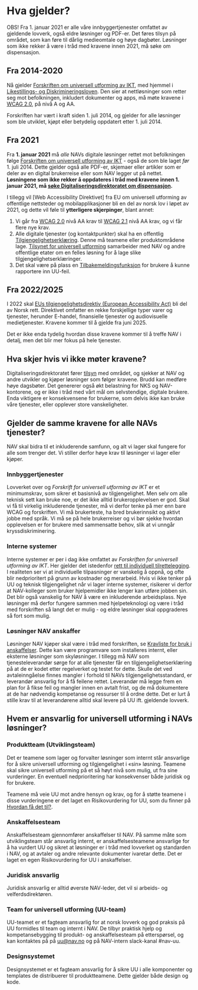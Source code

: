 # Hva gjelder?
<div><alertstripe type="advarsel">OBS! Fra 1. januar 2021 er alle våre innbyggertjenester omfattet av gjeldende lovverk, også eldre løsninger og PDF-er. Det føres tilsyn på området, som kan føre til dårlig medieomtale og høye dagbøter. Løsninger som ikke rekker å være i tråd med kravene innen 2021, må søke om dispensasjon.</alertstripe></div>

## Fra 2014-2020
Nå gjelder [Forskriften om universell utforming av IKT](https://lovdata.no/dokument/SF/forskrift/2013-06-21-732), med hjemmel i [Likestillings- og Diskrimineringsloven](https://lovdata.no/dokument/NL/lov/2017-06-16-51?q=likestilling). Den sier at nettløsninger som retter seg mot befolkningen, inkludert dokumenter og apps, må møte kravene i [WCAG 2.0](https://www.w3.org/TR/WCAG20/), på nivå A og AA. 

Forskriften har vært i kraft siden 1. juli 2014, og gjelder for alle løsninger som ble utviklet, kjøpt eller betydelig oppdatert etter 1. juli 2014. 

## Fra 2021
Fra __1. januar 2021__ må *alle* NAVs digitale løsninger rettet mot befolkningen følge [Forskriften om universell utforming av IKT](https://lovdata.no/dokument/SF/forskrift/2013-06-21-732) - også de som ble laget *før* 1. juli 2014. Dette gjelder også alle PDF-er, skjemaer eller artikler som er deler av en digital brukerreise eller som NAV legger ut på nettet. __Løsningene som ikke rekker å oppdateres i tråd med kravene innen 1. januar 2021, må [søke Digitaliseringsdirektoratet om dispensasjon](https://uu.difi.no/krav-og-regelverk/kva-seier-forskrifta/sokje-om-dispensasjon).__

I tillegg vil [Web Accessibility Direktivet] fra EU om universell utforming av offentlige nettsteder og mobilapplikasjoner bli en del av norsk lov i løpet av 2021, og dette vil føle til __ytterligere skjerpinger__, blant annet:
1. Vi går fra [WCAG 2.0](https://uu.difi.no/krav-og-regelverk/wcag-20-standarden) nivå AA krav til [WCAG 2.1](https://uu.difi.no/krav-og-regelverk/webdirektivet-og-wcag-21) nivå AA krav, og vi får flere nye krav.
2. Alle digitale tjenester (og kontaktpunkter) skal ha en offentlig [Tilgjengelighetserklæring](/hvordan-faa-det-til/tilgjengelighetserklæring.md). Denne må teamene eller produktområdene lage. [Tilsynet for universell utforming](https://uu.difi.no/nyhet/2020/07/tilgjengelegheitserklaering) samarbeider med NAV og andre offentlige etater om en felles løsning for å lage slike tilgjengelighetserklæringer.
3. Det skal være på plass en [Tilbakemeldingsfunksjon](/hvordan-faa-det-til/tilbakemeldingsfunksjon.md) for brukere å kunne rapportere inn UU-feil.

## Fra 2022/2025
I 2022 skal [EUs tilgjengelighetsdirektiv (European Accessibility Act)](https://www.regjeringen.no/no/sub/eos-notatbasen/notatene/2016/mars/eus-tilgjengelighetsdirektiv/id2498097/) bli del av Norsk rett. Direktivet omfatter en rekke forskjellige typer varer og tjenester, herunder E-handel, finansielle tjenester og audiovisuelle medietjenester. Kravene kommer til å gjelde fra juni 2025.

Det er ikke enda tydelig hvordan disse kravene kommer til å treffe NAV i detalj, men det blir mer fokus på hele tjenester.

<!-- Eirik: Kan denne lages expandable: -->
## Hva skjer hvis vi ikke møter kravene?
Digitaliseringsdirektoratet fører [tilsyn](https://uu.difi.no/tilsyn) med området, og sjekker at NAV og andre utvikler og kjøper løsninger som følger kravene. Brudd kan medføre høye dagsbøter. Det genererer også økt belastning for NKS og NAV-kontorene, og er ikke i tråd med vårt mål om selvstendige, digitale brukere. Enda viktigere er konsekvensene for brukerne, som delvis ikke kan bruke våre tjenester, eller opplever store vanskeligheter.

<!-- Eirik: Kan hele denne seksjonen også lages expandable: -->
## Gjelder de samme kravene for alle NAVs tjenester?
NAV skal bidra til et inkluderende samfunn, og alt vi lager skal fungere for alle som trenger det. Vi stiller derfor høye krav til løsninger vi lager eller kjøper.

### Innbyggertjenester
Lovverket over og *Forskrift for universell utforming av IKT* er et minimumskrav, som sikrer et basisnivå av tilgjengelighet. Men selv om alle teknisk sett kan bruke noe, er det ikke alltid brukeropplevelsen er god. Skal vi få til virkelig inkluderende tjenester, må vi derfor tenke på mer enn bare WCAG og forskriften. Vi må brukerteste, ha bred brukerinnsikt og aktivt jobbe med språk. Vi må se på hele brukerreiser og vi bør sjekke hvordan opplevelsen er for brukere med sammensatte behov, slik at vi unngår kryssdiskriminering.

### Interne systemer
Interne systemer er per i dag ikke omfattet av *Forskriften for universell utforming av IKT*. Her gjelder det istedenfor [rett til individuell tilrettelegging](https://lovdata.no/dokument/NL/lov/2017-06-16-51/KAPITTEL_3#shareModal). I realiteten ser vi at individuelle tilpasninger er vanskelig å oppnå, og ofte blir nedprioritert på grunn av kostnader og merarbeid. Hvis vi ikke tenker på UU og teknisk tilgjengelighet når vi lager interne systemer, risikerer vi derfor at NAV-kolleger som bruker hjelpemidler ikke lenger kan utføre jobben sin. Det blir også vanskelig for NAV å være en inkluderende arbeidsplass. Nye løsninger må derfor fungere sammen med hjelpeteknologi og være i tråd med forskriften så langt det er mulig - og eldre løsninger skal oppgraderes så fort som mulig.

### Løsninger NAV anskaffer
Løsninger NAV kjøper skal være i tråd med forskriften, se [Kravliste for bruk i anskaffelser](/hva-gjelder/krav-til-anskaffelser.md). Dette kan være programvare som installeres internt, eller eksterne løsninger som skyløsninger. I tillegg må NAV som tjenesteleverandør sørge for at alle tjenester får en tilgjengelighetserklæring på at de er kodet etter regelverket og testet for dette. Skulle det ved avtaleinngåelse finnes mangler i forhold til NAVs tilgjengelighetsstandard, er leverandør ansvarlig for å få feilene rettet. Leverandør må legge frem en plan for å fikse feil og mangler innen en avtalt frist, og de må dokumentere at de har nødvendig kompetanse og ressurser til å ordne dette. Det er lurt å stille krav til at leverandørene alltid skal levere på UU ift. gjeldende lovverk.

<!-- Eirik: Kan hele denne seksjonen også lages expandable: -->
## Hvem er ansvarlig for universell utforming i NAVs løsninger?

### Produktteam (Utviklingsteam)
Det er teamene som lager og forvalter løsninger som internt står ansvarlige for å sikre universell utforming og tilgjengelighet i «sin» løsning. Teamene skal sikre universell utforming på et så høyt nivå som mulig, ut fra sine vurderinger. En eventuell nedprioritering har konsekvenser både juridisk og for brukere. 

Teamene må veie UU mot andre hensyn og krav, og for å støtte teamene i disse vurderingene er det laget en Risikovurdering for UU, som du finner på [Hvordan få det til?](/hvordan-faa-det-til/README.md).

### Anskaffelsesteam
Anskaffelsesteam gjennomfører anskaffelser til NAV. På samme måte som utviklingsteam står ansvarlig internt, er anskaffelsesteamene ansvarlige for å ha vurdert UU og sikret at løsninger er i tråd med lovverket og standarden i NAV, og at avtaler og andre relevante dokumenter ivaretar dette. Det er laget en egen Risikovurdering for UU i anskaffelser.

### Juridisk ansvarlig
Juridisk ansvarlig er alltid øverste NAV-leder, det vil si arbeids- og velferdsdirektøren.

### Team for universell utforming (UU-team)
UU-teamet er et fagteam ansvarlig for at norsk lovverk og god praksis på UU formidles til team og internt i NAV. De tilbyr praktisk hjelp og kompetansebygging til produkt- og anskaffelsesteam på etterspørsel, og kan kontaktes på på uu@nav.no og på NAV-intern slack-kanal #nav-uu. 

### Designsystemet 
Designsystemet er et fagteam ansvarlig for å sikre UU i alle komponenter og templates de distribuerer til produktteamene. Dette gjelder både design og kode.
